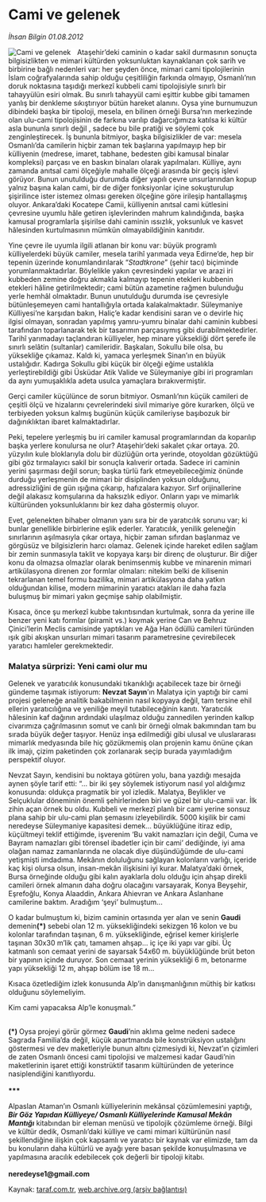 # Cami ve gelenek

*İhsan Bilgin 01.08.2012*

<div class="yazi"><img align="left" alt="Cami ve gelenek" border="0" src="http://www.taraf.com.tr/fotoraflar/makaleler/cami-ve-gelenek_8575_orijinal.jpg" style="border-right-width:10px; border-color:#FFFFFF"/><p>Ataşehir’deki caminin o kadar sakil durmasının sonuçta bilgisizlikten ve mimari kültürden yoksunluktan kaynaklanan çok sarih ve birbirine bağlı nedenleri var: her şeyden önce, mimari cami tipolojilerinin İslam coğrafyalarında sahip olduğu çeşitliliğin farkında olmayıp, Osmanlı’nın doruk noktasına taşıdığı merkezî kubbeli cami tipolojisiyle sınırlı bir tahayyülün esiri olmak. Bu sınırlı tahayyül cami eşittir kubbe gibi tamamen yanlış bir denkleme sıkıştırıyor bütün hareket alanını. Oysa yine burnumuzun dibindeki başka bir tipoloji, mesela, en bilinen örneği Bursa’nın merkezinde olan ulu-cami tipolojisinin de farkına varılıp dağarcığımıza katılsa ki kültür asla bununla sınırlı değil , sadece bu bile pratiği ve söylemi çok zenginleştirecek. İş bununla bitmiyor, başka bilgisizlikler de var: mesela Osmanlı’da camilerin hiçbir zaman tek başlarına yapılmayıp hep bir külliyenin (medrese, imaret, tabhane, bedesten gibi kamusal binalar kompleksi) parçası ve en baskın binaları olarak yapılmaları. Külliye, aynı zamanda anıtsal cami ölçeğiyle mahalle ölçeği arasında bir geçiş işlevi görüyor. Bunun unutulduğu durumda diğer yapılı çevre unsurlarından kopup yalnız başına kalan cami, bir de diğer fonksiyonlar içine sokuşturulup şişirilince ister istemez olması gereken ölçeğine göre irileşip hantallaşmış oluyor. Ankara’daki Kocatepe Camii, külliyenin anıtsal cami kütlesini çevresine uyumlu hâle getiren işlevlerinden mahrum kalındığında, başka kamusal programlarla şişirilse dahi caminin ıssızlık, yoksunluk ve kasvet hâlesinden kurtulmasının mümkün olmayabildiğinin kanıtıdır. </p>
<p>Yine çevre ile uyumla ilgili atlanan bir konu var: büyük programlı külliyelerdeki büyük camiler, mesela tarihî yarımada veya Edirne’de, hep bir tepenin üzerinde konumlandırılarak “<i>Stadtkrone</i>” (şehir tacı) biçiminde yorumlanmaktadırlar. Böylelikle yakın çevresindeki yapılar ve arazi iri kubbeden zemine doğru akmakla kalmayıp tepenin etekleri kubbenin etekleri hâline getirilmektedir; cami bütün azametine rağmen bulunduğu yerle hemhâl olmaktadır. Bunun unutulduğu durumda ise çevresiyle bütünleşemeyen cami hantallığıyla ortada kalakalmaktadır. Süleymaniye Külliyesi’ne karşıdan bakın, Haliç’e kadar kendisini saran ve o devirle hiç ilgisi olmayan, sonradan yapılmış yamru-yumru binalar dahi caminin kubbesi tarafından toparlanarak tek bir tasarımın parçasıymış gibi durabilmektedirler. Tarihî yarımadayı taçlandıran külliyeler, hep minare yüksekliği dört şerefe ile sınırlı selâtin (sultanlar) camileridir. Başkaları, Sokullu bile olsa, bu yüksekliğe çıkamaz. Kaldı ki, yamaca yerleşmek Sinan’ın en büyük ustalığıdır. Kadırga Sokullu gibi küçük bir ölçeği eğime ustalıkla yerleştirebildiği gibi Üsküdar Atik Valide ve Süleymaniye gibi iri programları da aynı yumuşaklıkla adeta usulca yamaçlara bırakıvermiştir.</p>
<p>Gerçi camiler küçülünce de sorun bitmiyor. Osmanlı’nın küçük camileri de çeşitli ölçü ve hizalarını çevrelerindeki sivil mimariye göre kurarken, ölçü ve terbiyeden yoksun kalmış bugünün küçük camileriyse başıbozuk bir dağınıklıktan ibaret kalmaktadırlar.</p>
<p>Peki, tepelere yerleşmiş bu iri camiler kamusal programlarından da koparılıp başka yerlere konulursa ne olur? Ataşehir’deki sakalet çıkar ortaya. 20. yüzyılın kule bloklarıyla dolu bir düzlüğün orta yerinde, otoyoldan gözüktüğü gibi göz tırmalayıcı sakil bir sonuçla kalıverir ortada. Sadece iri caminin yerini şaşırması değil sorun; başka türlü fark etmeyebileceğimiz önünde durduğu yerleşmenin de mimari bir disiplinden yoksun olduğunu, adressizliğini de gün ışığına çıkarıp, hafızalara kazıyor. Sırf orijinallerine değil alakasız komşularına da haksızlık ediyor. Onların yapı ve mimarlık kültüründen yoksunluklarını bir kez daha göstermiş oluyor. </p>
<p>Evet, gelenekten bihaber olmanın yanı sıra bir de yaratıcılık sorunu var; ki bunlar genellikle birbirlerine eşlik ederler. Yaratıcılık, yenilik geleneğin sınırlarının aşılmasıyla çıkar ortaya, hiçbir zaman sıfırdan başlanmaz ve görgüsüz ve bilgisizlerin harcı olamaz. Gelenek içinde hareket edilen sağlam bir zemin sunmasıyla taklit ve kopyaya karşı bir direnç de oluşturur. Bir diğer konu da olmazsa olmazlar olarak benimsenmiş kubbe ve minarenin mimari artikülasyona direnen zor formlar olmaları: nitekim belki de kilisenin tekrarlanan temel formu bazilika, mimari artikülasyona daha yatkın olduğundan kilise, modern mimarinin yaratıcı atakları ile daha fazla buluşmuş bir mimari yakın geçmişe sahip olabilmiştir. </p>
<p>Kısaca, önce şu merkezî kubbe takıntısından kurtulmak, sonra da yerine ille benzer yeni katı formlar (piramit vs.) koymak yerine Can ve Behruz Çinici’lerin Meclis camisinde yaptıkları ve Ağa Han ödüllü camileri türünden ışık gibi akışkan unsurları mimari tasarım parametresine çevirebilecek yaratıcı hamleler gerekmektedir. </p>
<p></p>
<h3>Malatya sürprizi: Yeni cami olur mu</h3>
<p>Gelenek ve yaratıcılık konusundaki tıkanıklığı açabilecek taze bir örneği gündeme taşımak istiyorum: <b>Nevzat Sayın</b>’ın Malatya için yaptığı bir cami projesi geleneğe analitik bakabilmenin nasıl kopyaya değil, tam tersine ehil ellerin yaratıcılığına ve yeniliğe meyil tutabileceğinin kanıtı. Yaratıcılık hâlesinin kaf dağının ardındaki ulaşılmaz olduğu zannedilen yerinden kalkıp civarımıza çağrılmasının somut ve canlı bir örneği olmak bakımından tam bu sırada büyük değer taşıyor. Henüz inşa edilmediği gibi ulusal ve uluslararası mimarlık medyasında bile hiç gözükmemiş olan projenin kamu önüne çıkan ilk imajı, çizim paketinden çok zorlanarak seçip burada yayımladığım perspektif oluyor.</p>
<p>Nevzat Sayın, kendisini bu noktaya götüren yolu, bana yazdığı mesajda aynen şöyle tarif etti: “... bir iki şey söylemek istiyorum nasıl yol aldığımız konusunda: oldukça pragmatik bir yol izledik. Malatya, Beylikler ve Selçuklular döneminin önemli şehirlerinden biri ve güzel bir ulu-camii var. İlk zihin açan örnek bu oldu. Kubbeli ve merkezî planlı bir cami yerine sonsuz plana sahip bir ulu-cami plan şemasını izleyebilirdik. 5000 kişilik bir cami neredeyse Süleymaniye kapasitesi demek... büyüklüğüne itiraz edip, küçültmeyi teklif ettiğimde, işverenim ‘Bu vakit namazları için değil, Cuma ve Bayram namazları gibi törensel ibadetler için bir cami’ dediğinde, iyi ama olağan namaz zamanlarında ne olacak diye düşündüğümde de ulu-cami yetişmişti imdadıma. Mekânın doluluğunu sağlayan kolonların varlığı, içeride kaç kişi olursa olsun, insan-mekân ilişkisini iyi kurar. Malatya’daki örnek, Bursa örneğinde olduğu gibi kalın ayaklarla dolu olduğu için ahşap direkli camileri örnek almanın daha doğru olacağını varsayarak, Konya Beyşehir, Eşrefoğlu, Konya Alaaddin, Ankara Ahievran ve Ankara Aslanhane camilerine baktım. Aradığım ‘şeyi’ bulmuştum...</p>
<p>O kadar bulmuştum ki, bizim caminin ortasında yer alan ve senin <b>Gaudi</b> demenin<b>(*)</b> sebebi olan 12 m. yüksekliğindeki sekizgen 16 kolon ve bu kolonlar tarafından taşınan, 6 m. yüksekliğinde, eğrisel kemer kirişlerle taşınan 30x30 m’lik çatı, tamamen ahşap... iç içe iki yapı var gibi. Üç katmanlı son cemaat yerini de sayarsak 54x60 m. büyüklüğünde brüt beton bir yapının içinde duruyor. Son cemaat yerinin yüksekliği 6 m, betonarme yapı yüksekliği 12 m, ahşap bölüm ise 18 m...</p>
<p>Kısaca özetlediğim izlek konusunda Alp’in danışmanlığının müthiş bir katkısı olduğunu söylemeliyim.</p>
<p>Kim cami yapacaksa Alp’le konuşmalı.”</p>
<p><b><br/>(*) </b>Oysa projeyi görür görmez <b>Gaudi</b>’nin aklıma gelme nedeni sadece Sagrada Familia’da değil, küçük apartmanda bile konstrüksiyon ustalığını göstermesi ve dev maketleriyle bunun altını çizmesiydi ki, Nevzat’ın çizimleri de zaten Osmanlı öncesi cami tipolojisi ve malzemesi kadar Gaudi’nin maketlerinin işaret ettiği konstrüktif tasarım kültüründen de yeterince nasiplendiğini kanıtlıyordu.<br/><br/><b>***</b></p>
<p>Alpaslan Ataman’ın Osmanlı külliyelerinin mekânsal çözümlemesini yaptığı, <b><i>Bir Göz Yapıdan Külliyeye/ Osmanlı Külliyelerinde Kamusal Mekân Mantığı</i></b><i> </i>kitabından bir eleman menüsü ve tipolojik çözümleme örneği. Bilgi ve kültür dedik, Osmanlı’daki külliye ve cami mimari kültürünün nasıl şekillendiğine ilişkin çok kapsamlı ve yaratıcı bir kaynak var elimizde, tam da bu konuların daha kültürlü ve ayağı yere basan şekilde konuşulmasına ve yapılmasına aracılık edebilecek çok değerli bir tipoloji kitabı.<br/><br/><b>neredeyse1@gmail.com</b></p>
<p></p>
</div>

Kaynak: [taraf.com.tr](http://www.taraf.com.tr/ihsan-bilgin/makale-cami-ve-gelenek.htm), [web.archive.org (arşiv bağlantısı)](http://web.archive.org/web/20131107111501/http://www.taraf.com.tr/ihsan-bilgin/makale-cami-ve-gelenek.htm)
